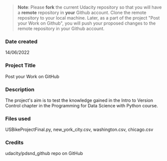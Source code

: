 >**Note**: Please **fork** the current Udacity repository so that you will have a **remote** repository in **your** Github account. Clone the remote repository to your local machine. Later, as a part of the project "Post your Work on Github", you will push your proposed changes to the remote repository in your Github account.

### Date created
14/06/2022

### Project Title
Post your Work on GitHub

### Description
The project's aim is to test the knowledge gained in the Intro to Version Control chapter in the Programming for Data Science with Python course.

### Files used
USBikeProjectFinal.py, new_york_city.csv, washington.csv, chicago.csv

### Credits
udacity/pdsnd_github repo on GitHub

